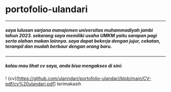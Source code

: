 # portofolio-ulandari
---
##### saya lulusan sarjana manajemen universitas muhammadiyah jambi tahun 2023. sekarang saya memiliki usaha UMKM yaitu sarapan pagi serta olahan makan lainnya. saya dapat bekerja dengan jujur, cekatan, terampil dan mudah berbaur dengan orang baru.
---
##### kalau mau lihat cv saya, anda bisa mengakses di sini:
! {cv}[https://github.com/ulanndari/portofolio-ulandari/blob/main/CV-pdf/cv%20ulandari.pdf] 
terimakasih
